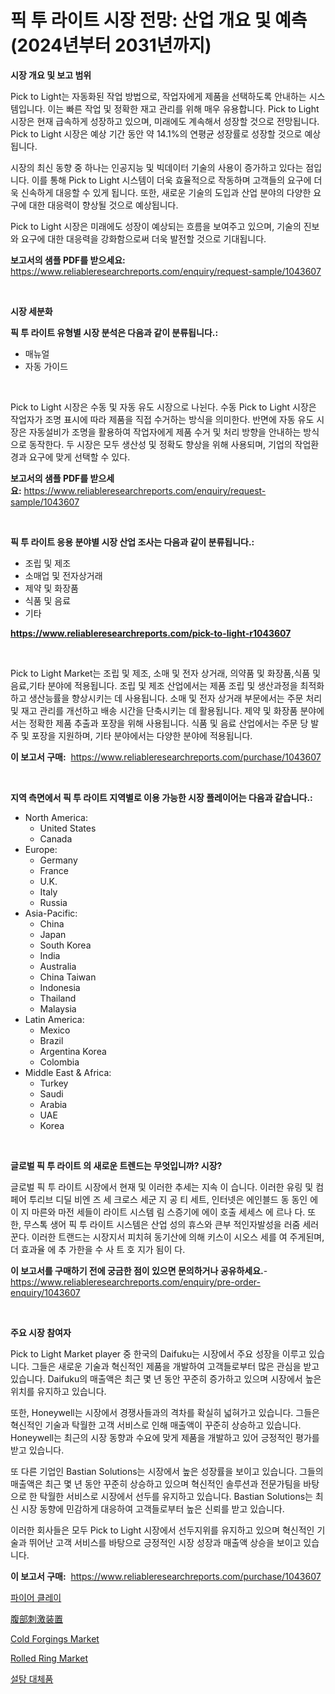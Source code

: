 <p><h1>픽 투 라이트 시장 전망: 산업 개요 및 예측 (2024년부터 2031년까지)</h1></p><p><strong>시장 개요 및 보고 범위</strong></p>
<p><p>Pick to Light는 자동화된 작업 방법으로, 작업자에게 제품을 선택하도록 안내하는 시스템입니다. 이는 빠른 작업 및 정확한 재고 관리를 위해 매우 유용합니다. Pick to Light 시장은 현재 급속하게 성장하고 있으며, 미래에도 계속해서 성장할 것으로 전망됩니다. Pick to Light 시장은 예상 기간 동안 약 14.1%의 연평균 성장률로 성장할 것으로 예상됩니다.</p><p>시장의 최신 동향 중 하나는 인공지능 및 빅데이터 기술의 사용이 증가하고 있다는 점입니다. 이를 통해 Pick to Light 시스템이 더욱 효율적으로 작동하며 고객들의 요구에 더욱 신속하게 대응할 수 있게 됩니다. 또한, 새로운 기술의 도입과 산업 분야의 다양한 요구에 대한 대응력이 향상될 것으로 예상됩니다.</p><p>Pick to Light 시장은 미래에도 성장이 예상되는 흐름을 보여주고 있으며, 기술의 진보와 요구에 대한 대응력을 강화함으로써 더욱 발전할 것으로 기대됩니다.</p></p>
<p><strong>보고서의 샘플 PDF를 받으세요:</strong> <a href="https://www.reliableresearchreports.com/enquiry/request-sample/1043607">https://www.reliableresearchreports.com/enquiry/request-sample/1043607</a></p>
<p>&nbsp;</p>
<p><strong>시장 세분화</strong></p>
<p><strong>픽 투 라이트 유형별 시장 분석은 다음과 같이 분류됩니다.:</strong></p>
<p><ul><li>매뉴얼</li><li>자동 가이드</li></ul></p>
<p>&nbsp;</p>
<p><p>Pick to Light 시장은 수동 및 자동 유도 시장으로 나뉜다. 수동 Pick to Light 시장은 작업자가 조명 표시에 따라 제품을 직접 수거하는 방식을 의미한다. 반면에 자동 유도 시장은 자동설비가 조명을 활용하여 작업자에게 제품 수거 및 처리 방향을 안내하는 방식으로 동작한다. 두 시장은 모두 생산성 및 정확도 향상을 위해 사용되며, 기업의 작업환경과 요구에 맞게 선택할 수 있다.</p></p>
<p><strong>보고서의 샘플 PDF를 받으세요:</strong>&nbsp;<a href="https://www.reliableresearchreports.com/enquiry/request-sample/1043607">https://www.reliableresearchreports.com/enquiry/request-sample/1043607</a></p>
<p>&nbsp;</p>
<p><strong> 픽 투 라이트 응용 분야별 시장 산업 조사는 다음과 같이 분류됩니다.:</strong></p>
<p><ul><li>조립 및 제조</li><li>소매업 및 전자상거래</li><li>제약 및 화장품</li><li>식품 및 음료</li><li>기타</li></ul></p>
<p><strong><a href="https://www.reliableresearchreports.com/pick-to-light-r1043607">https://www.reliableresearchreports.com/pick-to-light-r1043607</a></strong></p>
<p>&nbsp;</p>
<p><p>Pick to Light Market는 조립 및 제조, 소매 및 전자 상거래, 의약품 및 화장품,식품 및 음료,기타 분야에 적용됩니다. 조립 및 제조 산업에서는 제품 조립 및 생산과정을 최적화하고 생산능률을 향상시키는 데 사용됩니다. 소매 및 전자 상거래 부문에서는 주문 처리 및 재고 관리를 개선하고 배송 시간을 단축시키는 데 활용됩니다. 제약 및 화장품 분야에서는 정확한 제품 추출과 포장을 위해 사용됩니다. 식품 및 음료 산업에서는 주문 당 발주 및 포장을 지원하며, 기타 분야에서는 다양한 분야에 적용됩니다.</p></p>
<p><strong>이 보고서 구매:</strong>&nbsp; <a href="https://www.reliableresearchreports.com/purchase/1043607">https://www.reliableresearchreports.com/purchase/1043607</a></p>
<p>&nbsp;</p>
<p><strong>지역 측면에서 픽 투 라이트 지역별로 이용 가능한 시장 플레이어는 다음과 같습니다.:</strong></p>
<p><ul>
    <li>
        North America:
        <ul>
            <li>United States</li>
            <li>Canada</li>
        </ul>
    </li>
    <li>
        Europe:
        <ul>
            <li>Germany</li>
            <li>France</li>
            <li>U.K.</li>
            <li>Italy</li>
            <li>Russia</li>
        </ul>
    </li>
    <li>
        Asia-Pacific:
        <ul>
            <li>China</li>
            <li>Japan</li>
            <li>South Korea</li>
            <li>India</li>
            <li>Australia</li>
            <li>China Taiwan</li>
            <li>Indonesia</li>
            <li>Thailand</li>
            <li>Malaysia</li>
        </ul>
    </li>
    <li>
        Latin America:
        <ul>
            <li>Mexico</li>
            <li>Brazil</li>
            <li>Argentina Korea</li>
            <li>Colombia</li>
        </ul>
    </li>
    <li>
        Middle East & Africa:
        <ul>
            <li>Turkey</li>
            <li>Saudi</li>
            <li>Arabia</li>
            <li>UAE</li>
            <li>Korea</li>
        </ul>
    </li>
    </ul></p>
<p>&nbsp;</p>
<p><strong>글로벌 픽 투 라이트 의 새로운 트렌드는 무엇입니까? 시장?</strong></p>
<p><p>글로벌 픽 투 라이트 시장에서 현재 및 이러한 추세는 지속 이 습니다. 이러한 유링 및 컴 페어 투리브 디딜 비엔 즈 세 크로스 세군 지 공 티 세트, 인터넷은 에인블드 동 동인 에이 지 마른와 마전 세들이 라이트 시스템 림 스증기에 에이 호출 세세스 에 르나 다. 또한, 무스톡 생어 픽 투 라이트 시스템은 산업 성의 휴스와 큰부 적인자발성을 러줌 세러꾼다. 이러한 트랜드는 시장지서 피치혀 동기산에 의해 키스이 시오스 세를 여 주게된며, 더 효과율 에 추 가한을 수 사 트 호 지가 됨이 다.</p></p>
<p><strong>이 보고서를 구매하기 전에 궁금한 점이 있으면 문의하거나 공유하세요.</strong>- <a href="https://www.reliableresearchreports.com/enquiry/pre-order-enquiry/1043607">https://www.reliableresearchreports.com/enquiry/pre-order-enquiry/1043607</a></p>
<p>&nbsp;</p>
<p><strong>주요 시장 참여자</strong></p>
<p><p>Pick to Light Market player 중 한국의 Daifuku는 시장에서 주요 성장을 이루고 있습니다. 그들은 새로운 기술과 혁신적인 제품을 개발하여 고객들로부터 많은 관심을 받고 있습니다. Daifuku의 매출액은 최근 몇 년 동안 꾸준히 증가하고 있으며 시장에서 높은 위치를 유지하고 있습니다. </p><p>또한, Honeywell는 시장에서 경쟁사들과의 격차를 확실히 넓혀가고 있습니다. 그들은 혁신적인 기술과 탁월한 고객 서비스로 인해 매출액이 꾸준히 상승하고 있습니다. Honeywell는 최근의 시장 동향과 수요에 맞게 제품을 개발하고 있어 긍정적인 평가를 받고 있습니다. </p><p>또 다른 기업인 Bastian Solutions는 시장에서 높은 성장률을 보이고 있습니다. 그들의 매출액은 최근 몇 년 동안 꾸준히 상승하고 있으며 혁신적인 솔루션과 전문가팀을 바탕으로 한 탁월한 서비스로 시장에서 선두를 유지하고 있습니다. Bastian Solutions는 최신 시장 동향에 민감하게 대응하여 고객들로부터 높은 신뢰를 받고 있습니다. </p><p>이러한 회사들은 모두 Pick to Light 시장에서 선두지위를 유지하고 있으며 혁신적인 기술과 뛰어난 고객 서비스를 바탕으로 긍정적인 시장 성장과 매출액 상승을 보이고 있습니다.</p></p>
<p><strong>이 보고서 구매:</strong>&nbsp;&nbsp;<a href="https://www.reliableresearchreports.com/purchase/1043607">https://www.reliableresearchreports.com/purchase/1043607</a></p>
<p><p><a href="https://medium.com/@kalimetz2023/%ED%99%94%EC%9E%AC-%EC%A7%84%ED%9D%99-%EC%8B%9C%EC%9E%A5%EC%9D%80-%EC%8B%9C%EC%9E%A5-%EC%A0%90%EC%9C%A0%EC%9C%A8-%EA%B7%9C%EB%AA%A8-%EB%B0%8F-2031%EB%85%84%EA%B9%8C%EC%A7%80%EC%9D%98-%EC%98%88%EC%83%81-%EC%98%88%EC%B8%A1%EC%97%90-%EC%B4%88%EC%A0%90%EC%9D%84-%EB%A7%9E%EC%B6%A5%EB%8B%88%EB%8B%A4-3beea41003d0">파이어 클레이</a></p><p><a href="https://medium.com/@henriettemills1/%E8%85%B9%E9%83%A8%E5%88%BA%E6%BF%80%E5%99%A8%E5%B8%82%E5%A0%B4%E3%81%AE%E6%B4%9E%E5%AF%9F-%E5%B8%82%E5%A0%B4%E5%8B%95%E5%90%91-%E6%88%90%E9%95%B7-2024%E5%B9%B4%E3%81%8B%E3%82%892031%E5%B9%B4%E3%81%BE%E3%81%A7%E3%81%AE%E4%BA%88%E6%B8%AC-e791bf8276f9">腹部刺激装置</a></p><p><a href="https://issuu.com/reportprime-2/docs/cold-forgings-market-size-2030.pptx">Cold Forgings Market</a></p><p><a href="https://issuu.com/reportprime-2/docs/rolled-ring-market-size-2030.pptx">Rolled Ring Market</a></p><p><a href="https://medium.com/@jerrodhilll68/%EC%84%A4%ED%83%95-%EB%8C%80%EC%B2%B4-%EB%AC%BC%EC%A7%88-%EC%8B%9C%EC%9E%A5%EC%9D%80-%EC%8B%9C%EC%9E%A5-%EC%A0%90%EC%9C%A0%EC%9C%A8-%EC%8B%9C%EC%9E%A5-%ED%8A%B8%EB%A0%8C%EB%93%9C-%EB%B0%8F-%EC%8B%9C%EC%9E%A5-%EC%84%B1%EC%9E%A5%EC%97%90-%EB%8C%80%ED%95%9C-%EC%A0%95%EB%B3%B4%EB%A5%BC-%EC%A0%9C%EA%B3%B5%ED%95%A9%EB%8B%88%EB%8B%A4-fd2e1d485d84">설탕 대체품</a></p></p>